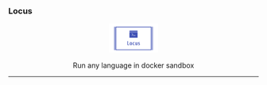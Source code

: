 ### Locus

<div align=center>
<img style="width:20%" src="images/logo.png">
<p> Run any language in docker sandbox</p>
</div>

---

